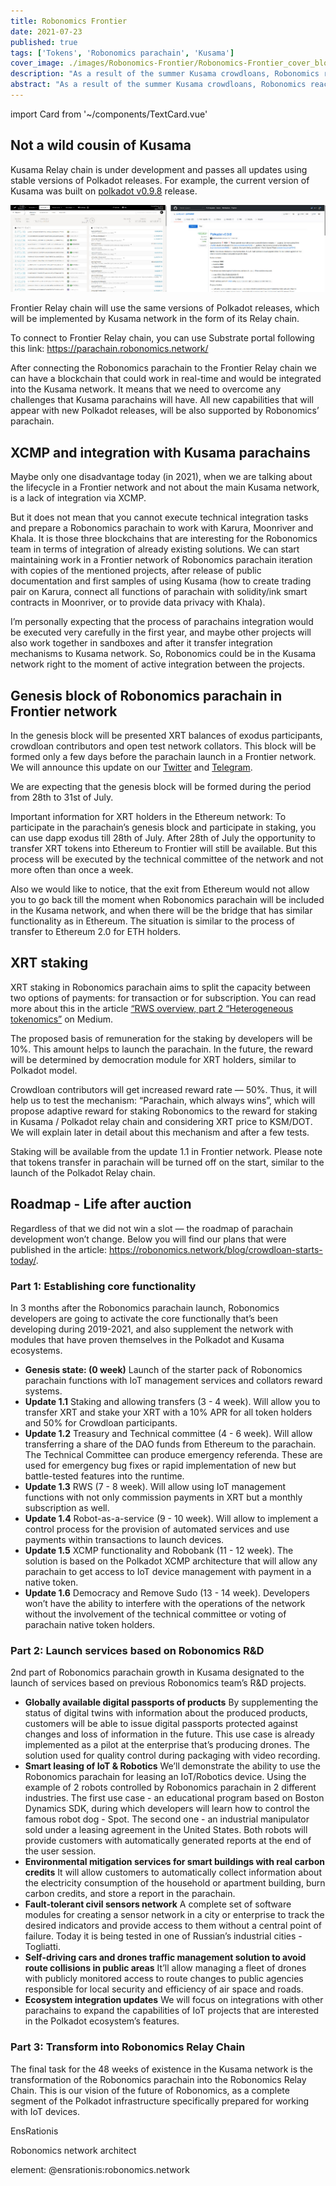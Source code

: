 ```yaml
---
title: Robonomics Frontier
date: 2021-07-23
published: true
tags: ['Tokens', 'Robonomics parachain', 'Kusama']
cover_image: ./images/Robonomics-Frontier/Robonomics-Frontier_cover_blog.jpg
description: "As a result of the summer Kusama crowdloans, Robonomics reached the Top-10 projects of the Polkadot ecosystem. Before the next wave of auctions, the project’s developers decided to deploy and maintain a functionally identical network."
abstract: "As a result of the summer Kusama crowdloans, Robonomics reached the Top-10 projects of the Polkadot ecosystem. Before the next wave of auctions, the project’s developers decided to deploy and maintain a functionally identical network — Frontier Relay chain, that will be integrated with Robonomics parachain."
---
```

import Card from '~/components/TextCard.vue'

## Not a wild cousin of Kusama

Kusama Relay chain is under development and passes all updates using stable versions of Polkadot releases. For example, the current version of Kusama was built on [polkadot v0.9.8](https://github.com/paritytech/polkadot/releases/tag/v0.9.8) release.

![Kusama Relay Chain and Polkadot release 0.9.8](./images/Robonomics-Frontier/Kusama-Relay-Chain-and-Polkadot-release-0-9-8.jpg)

Frontier Relay chain will use the same versions of Polkadot releases, which will be implemented by Kusama network in the form of its Relay chain.

To connect to Frontier Relay chain, you can use Substrate portal following this link: https://parachain.robonomics.network/ 

After connecting the Robonomics parachain to the Frontier Relay chain we can have a blockchain that could work in real-time and would be integrated into the Kusama network. It means that we need to overcome any challenges that Kusama parachains will have. All new capabilities that will appear with new Polkadot releases, will be also supported by Robonomics’ parachain.

## XCMP and integration with Kusama parachains

Maybe only one disadvantage today (in 2021), when we are talking about the lifecycle in a Frontier network and not about the main Kusama network, is a lack of integration via XCMP.

But it does not mean that you cannot execute technical integration tasks and prepare a Robonomics parachain to work with Karura, Moonriver and Khala. It is those three blockchains that are interesting for the Robonomics team in terms of integration of already existing solutions. We can start maintaining work in a Frontier network of Robonomics parachain iteration with copies of the mentioned projects, after release of public documentation and first samples of using Kusama (how to create trading pair on Karura, connect all functions of parachain with solidity/ink smart contracts in Moonriver, or to provide data privacy with Khala).

I’m personally expecting that the process of parachains integration would be executed very carefully in the first year, and maybe other projects will also work together in sandboxes and after it transfer integration mechanisms to Kusama network. So, Robonomics could be in the Kusama network right to the moment of active integration between the projects.

## Genesis block of Robonomics parachain in Frontier network

In the genesis block will be presented XRT balances of exodus participants, crowdloan contributors and open test network collators. This block will be formed only a few days before the parachain launch in a Frontier network. We will announce this update on our [Twitter](https://twitter.com/AIRA_Robonomics) and [Telegram](https://t.me/Robonomics_ann).

We are expecting that the genesis block will be formed during the period from 28th to 31st of July.

Important information for XRT holders in the Ethereum network: To participate in the parachain’s genesis block and participate in staking, you can use dapp exodus till 28th of July. After 28th of July the opportunity to transfer XRT tokens into Ethereum to Frontier will still be available. But this process will be executed by the technical committee of the network and not more often than once a week.

Also we would like to notice, that the exit from Ethereum would not allow you to go back till the moment when Robonomics parachain will be included in the Kusama network, and when there will be the bridge that has similar functionality as in Ethereum. The situation is similar to the process of transfer to Ethereum 2.0 for ETH holders.

## XRT staking

XRT staking in Robonomics parachain aims to split the capacity between two options of payments: for transaction or for subscription. You can read more about this in the article [“RWS overview, part 2 “Heterogeneous tokenomics”](https://blog.aira.life/rws-overview-part-2-heterogeneous-tokenomics-afc209cc855) on Medium.

The proposed basis of remuneration for the staking by developers will be 10%. This amount helps to launch the parachain. In the future, the reward will be determined by democration module for XRT holders, similar to Polkadot model. 

Crowdloan contributors will get increased reward rate — 50%. Thus, it will help us to test the mechanism: “Parachain, which always wins”, which will propose adaptive reward for staking Robonomics to the reward for staking in Kusama / Polkadot relay chain and considering XRT price to KSM/DOT. We will explain later in detail about this mechanism and after a few tests. 

Staking will be available from the update 1.1 in Frontier network. Please note that tokens transfer in parachain will be turned off on the start, similar to the launch of the Polkadot Relay chain.

## Roadmap - Life after auction

Regardless of that we did not win a slot — the roadmap of parachain development won’t change. Below you will find our plans that were published in the article: https://robonomics.network/blog/crowdloan-starts-today/.

<Card>

### Part 1: Establishing core functionality

In 3 months after the Robonomics parachain launch, Robonomics developers are going to activate the core functionally that’s been developing during 2019-2021, and also supplement the network with modules that have proven themselves in the Polkadot and Kusama ecosystems.

* **Genesis state: (0 week)** Launch of the starter pack of Robonomics parachain functions with IoT management services and collators reward systems.
* **Update 1.1** Staking and allowing transfers (3 - 4 week). Will allow you to transfer XRT and stake your XRT with a 10% APR for all token holders and 50% for Crowdloan participants.
* **Update 1.2** Treasury and Technical committee (4 - 6 week). Will allow transferring a share of the DAO funds from Ethereum to the parachain. The Technical Committee can produce emergency referenda. These are used for emergency bug fixes or rapid implementation of new but battle-tested features into the runtime.
* **Update 1.3** RWS (7 - 8 week). Will allow using IoT management functions with not only commission payments in XRT but a monthly subscription as well.
* **Update 1.4** Robot-as-a-service (9 - 10 week). Will allow to implement a control process for the provision of automated services and use payments within transactions to launch devices.
* **Update 1.5** XCMP functionality and Robobank (11 - 12 week). The solution is based on the Polkadot XCMP architecture that will allow any parachain to get access to IoT device management with payment in a native token.
* **Update 1.6** Democracy and Remove Sudo (13 - 14 week). Developers won’t have the ability to interfere with the operations of the network without the involvement of the technical committee or voting of parachain native token holders.

</Card>

<Card>

### Part 2: Launch services based on Robonomics R&D

2nd part of Robonomics parachain growth in Kusama designated to the launch of services based on previous Robonomics team’s R&D projects.

* **Globally available digital passports of products** By supplementing the status of digital twins with information about the produced products, customers will be able to issue digital passports protected against changes and loss of information in the future. This use case is already implemented as a pilot at the enterprise that’s producing drones. The solution used for quality control during packaging with video recording.
* **Smart leasing of IoT & Robotics** We’ll demonstrate the ability to use the Robonomics parachain for leasing an IoT/Robotics device. Using the example of 2 robots controlled by Robonomics parachain in 2 different industries. The first use case - an educational program based on Boston Dynamics SDK, during which developers will learn how to control the famous robot dog - Spot. The second one - an industrial manipulator sold under a leasing agreement in the United States. Both robots will provide customers with automatically generated reports at the end of the user session.
* **Environmental mitigation services for smart buildings with real carbon credits** It will allow customers to automatically collect information about the electricity consumption of the household or apartment building, burn carbon credits, and store a report in the parachain.
* **Fault-tolerant civil sensors network** A complete set of software modules for creating a sensor network in a city or enterprise to track the desired indicators and provide access to them without a central point of failure. Today it is being tested in one of Russian’s industrial cities - Togliatti.
* **Self-driving cars and drones traffic management solution to avoid route collisions in public areas** It’ll allow managing a fleet of drones with publicly monitored access to route changes to public agencies responsible for local security and efficiency of air space and roads.
* **Ecosystem integration updates** We will focus on integrations with other parachains to expand the capabilities of IoT projects that are interested in the Polkadot ecosystem’s features.

</Card>

<Card>

### Part 3: Transform into Robonomics Relay Chain

The final task for the 48 weeks of existence in the Kusama network is the transformation of the Robonomics parachain into the Robonomics Relay Chain. This is our vision of the future of Robonomics, as a complete segment of the Polkadot infrastructure specifically prepared for working with IoT devices.

</Card>

<Card :image="'/avatars/Sergei-Lonshakov.jpg'" :back="'transparent'" imageSize="big">

EnsRationis

Robonomics network architect

element: @ensrationis:robonomics.network

</Card>

